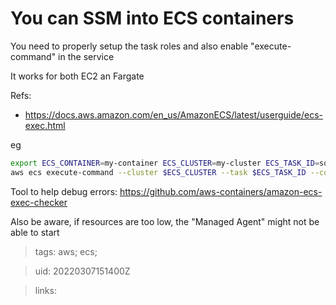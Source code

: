 # You can SSM into ECS containers

You need to properly setup the task roles and also enable "execute-command" in
the service

It works for both EC2 an Fargate

Refs:
- https://docs.aws.amazon.com/en_us/AmazonECS/latest/userguide/ecs-exec.html

eg
```bash
export ECS_CONTAINER=my-container ECS_CLUSTER=my-cluster ECS_TASK_ID=some-task-id
aws ecs execute-command --cluster $ECS_CLUSTER --task $ECS_TASK_ID --container $ECS_CONTAINER --interactive --command "/bin/sh"
```

Tool to help debug errors:
https://github.com/aws-containers/amazon-ecs-exec-checker

Also be aware, if resources are too low, the "Managed Agent" might not be able
to start

> tags: aws; ecs;

> uid: 20220307151400Z

> links: 


